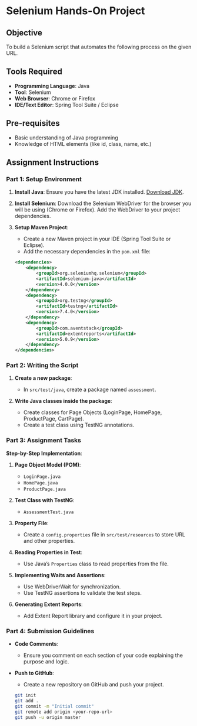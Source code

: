 # Selenium Hands-On Project

## Objective

To build a Selenium script that automates the following process on the given URL.

## Tools Required

- **Programming Language**: Java
- **Tool**: Selenium
- **Web Browser**: Chrome or Firefox
- **IDE/Text Editor**: Spring Tool Suite / Eclipse

## Pre-requisites

- Basic understanding of Java programming
- Knowledge of HTML elements (like id, class, name, etc.)

## Assignment Instructions

### Part 1: Setup Environment

1. **Install Java**: Ensure you have the latest JDK installed. [Download JDK](https://www.oracle.com/java/technologies/javase-jdk11-downloads.html).

2. **Install Selenium**: Download the Selenium WebDriver for the browser you will be using (Chrome or Firefox). Add the WebDriver to your project dependencies.

3. **Setup Maven Project**:
    - Create a new Maven project in your IDE (Spring Tool Suite or Eclipse).
    - Add the necessary dependencies in the `pom.xml` file:

    ```xml
    <dependencies>
        <dependency>
            <groupId>org.seleniumhq.selenium</groupId>
            <artifactId>selenium-java</artifactId>
            <version>4.0.0</version>
        </dependency>
        <dependency>
            <groupId>org.testng</groupId>
            <artifactId>testng</artifactId>
            <version>7.4.0</version>
        </dependency>
        <dependency>
            <groupId>com.aventstack</groupId>
            <artifactId>extentreports</artifactId>
            <version>5.0.9</version>
        </dependency>
    </dependencies>
    ```

### Part 2: Writing the Script

1. **Create a new package**:
    - In `src/test/java`, create a package named `assessment`.

2. **Write Java classes inside the package**:
    - Create classes for Page Objects (LoginPage, HomePage, ProductPage, CartPage).
    - Create a test class using TestNG annotations.

### Part 3: Assignment Tasks

**Step-by-Step Implementation**:

1. **Page Object Model (POM)**:
    - `LoginPage.java`
    - `HomePage.java`
    - `ProductPage.java`

2. **Test Class with TestNG**:
    - `AssessmentTest.java`

3. **Property File**:
    - Create a `config.properties` file in `src/test/resources` to store URL and other properties.

4. **Reading Properties in Test**:
    - Use Java’s `Properties` class to read properties from the file.

5. **Implementing Waits and Assertions**:
    - Use WebDriverWait for synchronization.
    - Use TestNG assertions to validate the test steps.

6. **Generating Extent Reports**:
    - Add Extent Report library and configure it in your project.

### Part 4: Submission Guidelines

- **Code Comments**:
    - Ensure you comment on each section of your code explaining the purpose and logic.
  
- **Push to GitHub**:
    - Create a new repository on GitHub and push your project.

    ```bash
    git init
    git add .
    git commit -m "Initial commit"
    git remote add origin <your-repo-url>
    git push -u origin master
    ```




